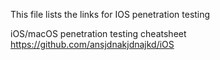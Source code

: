 This file lists the links for IOS penetration testing

iOS/macOS penetration testing cheatsheet
https://github.com/ansjdnakjdnajkd/iOS

